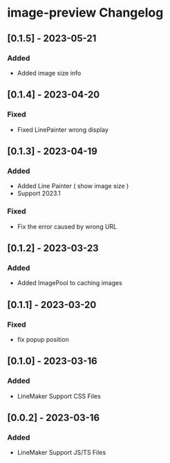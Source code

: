 <!-- Keep a Changelog guide -> https://keepachangelog.com -->

# image-preview Changelog

## [0.1.5] - 2023-05-21

### Added
-  Added image size info

## [0.1.4] - 2023-04-20

### Fixed
-  Fixed LinePainter wrong display

## [0.1.3] - 2023-04-19

### Added
-  Added Line Painter ( show image size )
-  Support 2023.1

### Fixed
- Fix the error caused by wrong URL

## [0.1.2] - 2023-03-23

### Added
-  Added ImagePool to caching images

## [0.1.1] - 2023-03-20

### Fixed
- fix popup position

## [0.1.0] - 2023-03-16

### Added
- LineMaker Support CSS Files

## [0.0.2] - 2023-03-16

### Added
- LineMaker Support JS/TS Files

